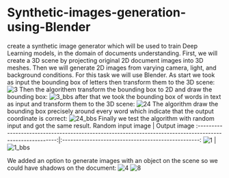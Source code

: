 # Synthetic-images-generation-using-Blender
create a synthetic image generator which will be used to train Deep Learning models, in the domain of documents understanding.
First, we will create a 3D scene by projecting original 2D document images into 3D meshes. Then
we will generate 2D images from varying camera, light, and background conditions. For this task
we will use Blender.
As start we took as input the bounding box of letters then transform them to the 3D scene:
![3](https://user-images.githubusercontent.com/19219983/175209264-c8f81b21-f720-4eaf-811c-5bf125535ccc.png)
Then  the algorithem transform the bounding box to 2D and draw the bounding box:
![3_bbs](https://user-images.githubusercontent.com/19219983/175209291-1e69b56e-bf41-4a14-887a-7a64420c5881.png)
after that we took the bounding box of words in text as input and transform them to the 3D scene: 
![24](https://user-images.githubusercontent.com/19219983/175213277-22bba62b-556d-4bfa-b996-d8f27dbc181e.png)
The algorithm draw the bounding box precisely around every word which indicate that the output coordinate is correct:
![24_bbs](https://user-images.githubusercontent.com/19219983/175213290-5a461b35-9721-45ec-a901-f2a53494e042.png)
Finally we test the algorithm with random input and got the same result.
Random input image                                                                                         | Output image
:---------------------------------------------------------------------------------------------------------:|:--------------------------------------------------:
![1](https://user-images.githubusercontent.com/19219983/175143272-e1548dc8-ce00-404e-9882-4374a8342b21.png) |   ![1_bbs](https://user-images.githubusercontent.com/19219983/175143329-55e42b85-df8d-43f4-a2da-9efcd4d97f48.png)

We added an option to generate images with an object on the scene so we could have shadows on the document: 
![4](https://user-images.githubusercontent.com/19219983/176953653-cc905ed1-6902-4c40-980e-662314e87d9d.png)
![8](https://user-images.githubusercontent.com/19219983/176953692-5ef36aa3-d9e2-4555-b70b-f4be02137411.png)
